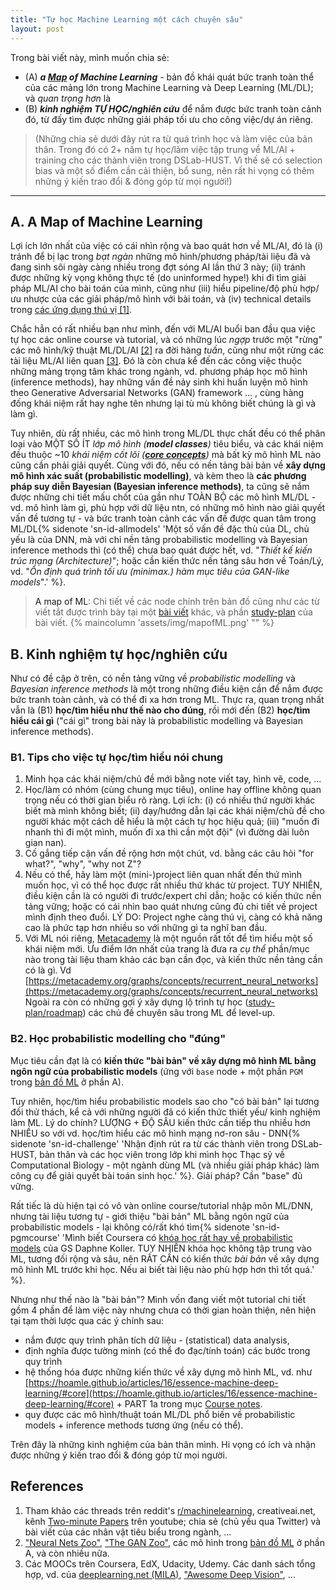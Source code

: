 ```yaml
---
title: "Tự học Machine Learning một cách chuyên sâu"
layout: post
---
```

Trong bài viết này, mình muốn chia sẻ:
* (A) ***a [Map](#map) of Machine Learning*** - bản đồ khái quát bức tranh toàn thể của các mảng lớn trong Machine Learning và Deep Learning (ML/DL); và *quan trọng hơn* là 
* (B) ***kinh nghiệm TỰ HỌC/nghiên cứu*** để nắm được bức tranh toàn cảnh đó, từ đấy tìm được những giải pháp tối ưu cho công việc/dự án riêng. 

> (Những chia sẻ dưới đây rút ra từ quá trình học và làm việc của bản thân. Trong đó có 2+ năm tự học/làm việc tập trung về ML/AI + training cho các thành viên trong DSLab-HUST. Vì thế sẽ có selection bias và một số điểm cần cải thiện, bổ sung, nên rất hi vọng có thêm những ý kiến trao đổi & đóng góp từ mọi người!)

---

## A. A Map of Machine Learning
Lợi ích lớn nhất của việc có cái nhìn rộng và bao quát hơn về ML/AI, đó là (i) tránh để bị lạc trong *bạt ngàn* những mô hình/phương pháp/tài liệu đã và đang sinh sôi ngày càng nhiều trong đợt sóng AI lần thứ 3 này; (ii) tránh được những kỳ vọng không thực tế (do uninformed hype!) khi đi tìm giải pháp ML/AI cho bài toán của mình, cũng như (iii) hiểu pipeline/độ phù hợp/ưu nhược của các giải pháp/mô hình với bài toán, và (iv) technical details trong [các ứng dụng thú vị [1]](#ref).

Chắc hẳn có rất nhiều bạn như mình, đến với ML/AI buổi ban đầu qua việc tự học các online course và tutorial, và có những lúc *ngợp* trước một "rừng" các mô hình/kỹ thuật ML/DL/AI [[2]](#ref) ra đời hàng *tuần*, cũng như một rừng các tài liệu ML/AI liên quan [[3]](#ref). Đó là còn chưa kể đến các công việc thuộc những mảng trọng tâm khác trong ngành, vd. phương pháp học mô hình (inference methods), hay những vấn đề nảy sinh khi huấn luyện mô hình theo Generative Adversarial Networks (GAN) framework ... , cùng hàng đống khái niệm rất hay nghe tên nhưng lại tù mù không biết chúng là gì và làm gì.

Tuy nhiên, dù rất nhiều, các mô hình trong ML/DL thực chất đều có thể phân loại vào MỘT SỐ ÍT *lớp mô hình (**model classes**)* tiêu biểu, và các khái niệm đều thuộc ~10 *khái niệm cốt lõi ([**core concepts**](https://hoamle.github.io/articles/16/essence-machine-deep-learning/#core))* mà bất kỳ mô hình ML nào cũng cần phải giải quyết. Cùng với đó, nếu có nền tảng bài bản về **xây dựng mô hình xác suất (probabilistic modelling)**, và kèm theo là **các phương pháp suy diễn Bayesian (Bayesian inference methods)**, ta cũng sẽ nắm được những chi tiết mấu chốt của gần như TOÀN BỘ các mô hình ML/DL - vd. mô hình làm gì, phù hợp với dữ liệu ntn, có những mô hình nào giải quyết vấn đề tương tự - và bức tranh toàn cảnh các vấn đề được quan tâm trong ML/DL{% sidenote 'sn-id-allmodels' 'Một số vấn đề đặc thù của DL, chủ yếu là của DNN, mà với chỉ nền tảng probabilistic modelling và Bayesian inference methods thì (có thể) chưa bao quát được hết, vd. \"*Thiết kế kiến trúc mạng (Architecture)*\"; hoặc cần kiến thức nền tảng sâu hơn về Toán/Lý, vd. \"*Ổn định quá trình tối ưu (minimax.) hàm mục tiêu của GAN-like models*\".' %}. 

> <a name="map">A map of ML</a>: Chi tiết về các node chính trên bản đồ cũng như các từ viết tắt được trình bày tại một [bài viết](https://hoamle.github.io/articles/16/essence-machine-deep-learning/#map) khác, và phần [study-plan](https://hoamle.github.io/articles/16/essence-machine-deep-learning/#plan) của bài viết.
{% maincolumn 'assets/img/mapofML.png' "" %}


## B. Kinh nghiệm tự học/nghiên cứu 
Như có đề cập ở trên, có nền tảng vững về *probabilistic modelling* và *Bayesian inference methods* là một trong những điều kiện cần để nắm được bức tranh toàn cảnh, và có thể đi xa hơn trong ML. Thực ra, quan trọng nhất vẫn là (B1) **học/tìm hiểu như thế nào cho đúng**, rồi mới đến (B2) **học/tìm hiểu cái gì** ("cái gì" trong bài này là probabilistic modelling và Bayesian inference methods).

### B1. Tips cho việc tự học/tìm hiểu nói chung
1. Minh họa các khái niệm/chủ đề mới bằng note viết tay, hình vẽ, code, ...
2. Học/làm có nhóm (cùng chung mục tiêu), online hay offline không quan trọng nếu có thời gian biểu rõ ràng. Lợi ích: (i) có nhiều thứ người khác biết mà mình không biết; (ii) dạy/hướng dẫn lại các khái niệm/chủ đề cho người khác một cách dễ hiểu là một cách tự học hiệu quả; (iii) "muốn đi nhanh thì đi một mình, muốn đi xa thì cần một đội" (vì đường dài luôn gian nan).
3. Cố gắng tiếp cận vấn đề rộng hơn một chút, vd. bằng các câu hỏi "for what?", "why", "why not Z"? 
4. Nếu có thể, hãy làm một (mini-)project liên quan nhất đến thứ mình muốn học, vì có thể học được rất nhiều thứ khác từ project. TUY NHIÊN, điều kiện cần là có người đi trước/expert chỉ dẫn; hoặc có kiến thức nền tảng vững; hoặc có cái nhìn bao quát nhưng cũng đủ chi tiết về project mình định theo đuổi. LÝ DO: Project nghe càng thú vị, càng có khả năng cao là phức tạp hơn nhiều so với những gì ta nghĩ ban đầu.
5. Với ML nói riêng, [Metacademy](https://metacademy.org) là một nguồn rất tốt để tìm hiểu một số khái niệm mới. Ưu điểm lớn nhất của trang là đưa ra *cụ thể* phần/mục nào trong tài liệu tham khảo các bạn cần đọc, và kiến thức nền tảng cần có là gì. Vd [https://metacademy.org/graphs/concepts/recurrent_neural_networks](https://metacademy.org/graphs/concepts/recurrent_neural_networks)
Ngoài ra còn có những gợi ý xây dựng lộ trình tự học ([study-plan/roadmap](https://metacademy.org/roadmaps/)) các chủ đề chuyên sâu trong ML để level-up.

### B2. Học probabilistic modelling cho "đúng"
Mục tiêu cần đạt là có **kiến thức "bài bản" về xây dựng mô hình ML bằng ngôn ngữ của probabilistic models** (ứng với `base` node + một phần `PGM` trong [bản đồ ML](#map) ở phần A). 

Tuy nhiên, học/tìm hiểu probabilistic models sao cho "có bài bản" lại tương đối thử thách, kể cả với những người đã có kiến thức thiết yếu/ kinh nghiệm làm ML. Lý do chính? LƯỢNG + ĐỘ SÂU kiến thức cần tiếp thu nhiều hơn NHIỀU so với vd. học/tìm hiểu các mô hình mạng nơ-ron sâu - DNN{% sidenote 'sn-id-challenge' 'Nhận định rút ra từ các thành viên trong DSLab-HUST, bản thân và các học viên trong lớp khi mình học Thạc sỹ về Computational Biology - một ngành dùng ML (và nhiều giải pháp khác) làm công cụ để giải quyết bài toán sinh học.' %}. Giải pháp? Cần "base" đủ vững. 

Rất tiếc là dù hiện tại có vô vàn online course/tutorial nhập môn ML/DNN, nhưng tài liệu tương tự - giới thiệu "bài bản" ML bằng ngôn ngữ của probabilistic models - lại không có/rất khó tìm{% sidenote 'sn-id-pgmcourse' 'Mình biết Coursera có [khóa học rất hay về probabilistic models](https://www.coursera.org/specializations/probabilistic-graphical-models) của GS Daphne Koller. TUY NHIÊN khóa học không tập trung vào ML, tương đối rộng và sâu, nên RẤT CẦN có kiến thức *bài bản* về xây dựng mô hình ML trước khi học. Nếu ai biết tài liệu nào phù hợp hơn thì tốt quá.' %}. 

Nhưng như thế nào là "bài bản"? Mình vốn đang viết một tutorial chi tiết gồm 4 phần để làm việc này nhưng chưa có thời gian hoàn thiện, nên hiện tại tạm thời lược qua các ý chính sau:
- nắm được quy trình phân tích dữ liệu - (statistical) data analysis, 
- định nghĩa được tường minh (có thể đo đạc/tính toán) các bước trong quy trình
- hệ thống hóa được những kiến thức về xây dựng mô hình ML, vd. như [https://hoamle.github.io/articles/16/essence-machine-deep-learning/#core](https://hoamle.github.io/articles/16/essence-machine-deep-learning/#core) + PART 1a trong mục [Course notes](https://hoamle.github.io/articles/16/essence-machine-deep-learning/#note).
- quy được các mô hình/thuật toán ML/DL phổ biến về probabilistic models + inference methods tương ứng (nếu có thể).

Trên đây là những kinh nghiệm của bản thân mình. Hi vọng có ích và nhận được những ý kiến trao đổi & đóng góp từ mọi người.

## <a name="ref">References</a>
1. Tham khảo các threads trên reddit's [r/machinelearning](https://www.reddit.com/r/MachineLearning), creativeai.net, kênh [Two-minute Papers](https://www.youtube.com/user/keeroyz) trên youtube; chia sẻ (chủ yếu qua Twitter) và bài viết của các nhân vật tiêu biểu trong ngành, ...
1. ["Neural Nets Zoo"](http://www.asimovinstitute.org/neural-network-zoo/), ["The GAN Zoo"](https://deephunt.in/the-gan-zoo-79597dc8c347), các mô hình trong [bản đồ ML](#map) ở phần A, và còn nhiều nữa.
1. Các MOOCs trên Coursera, EdX, Udacity, Udemy. Các danh sách tổng hợp, vd. của [deeplearning.net (MILA)](http://deeplearning.net/reading-list/), ["Awesome Deep Vision"](https://github.com/kjw0612/awesome-deep-vision), ...
